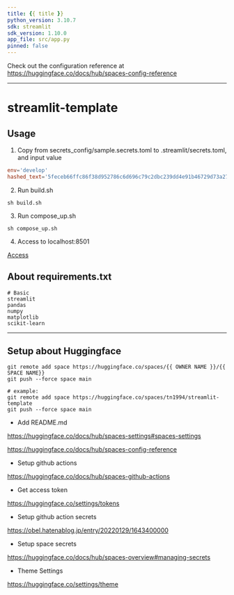 ```yaml
---
title: {{ title }}
python_version: 3.10.7
sdk: streamlit
sdk_version: 1.10.0
app_file: src/app.py
pinned: false
---
```


Check out the configuration reference at https://huggingface.co/docs/hub/spaces-config-reference

---

# streamlit-template

## Usage

1. Copy from secrets_config/sample.secrets.toml to .streamlit/secrets.toml, and input value

```toml
env='develop'
hashed_text='5feceb66ffc86f38d952786c6d696c79c2dbc239dd4e91b46729d73a27fb57e9'
```

2. Run build.sh

```shell
sh build.sh
```

3. Run compose_up.sh

```shell
sh compose_up.sh
```

4. Access to localhost:8501

[Access](http://localhost:8501/)

## About requirements.txt

```shell
# Basic
streamlit
pandas
numpy
matplotlib
scikit-learn
```

---

## Setup about Huggingface

```shell
git remote add space https://huggingface.co/spaces/{{ OWNER NAME }}/{{ SPACE NAME}}
git push --force space main

# example:
git remote add space https://huggingface.co/spaces/tn1994/streamlit-template
git push --force space main
```

- Add README.md

https://huggingface.co/docs/hub/spaces-settings#spaces-settings

https://huggingface.co/docs/hub/spaces-config-reference

- Setup github actions

https://huggingface.co/docs/hub/spaces-github-actions

- Get access token

https://huggingface.co/settings/tokens

- Setup github action secrets

https://obel.hatenablog.jp/entry/20220129/1643400000

- Setup space secrets

https://huggingface.co/docs/hub/spaces-overview#managing-secrets

- Theme Settings

https://huggingface.co/settings/theme